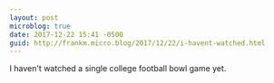```yaml
---
layout: post
microblog: true
date: 2017-12-22 15:41 -0500
guid: http://frankm.micro.blog/2017/12/22/i-havent-watched.html
---
```

I haven't watched a single college football bowl game yet. 
